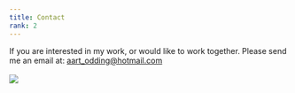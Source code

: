 ```yaml
---
title: Contact
rank: 2
---
```

If you are interested in my work, or would like to work together. Please send me an email at: [aart_odding@hotmail.com](mailto:aart_odding@hotmail.com)
<br>
<br>
<img src="/img/fabric-9.jpg">
